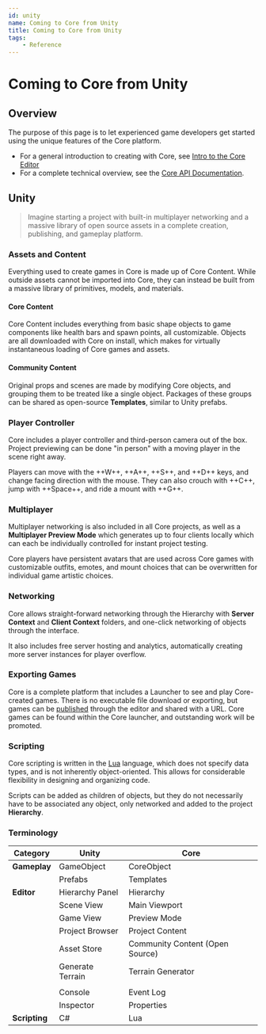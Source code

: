 ```yaml
---
id: unity
name: Coming to Core from Unity
title: Coming to Core from Unity
tags:
    - Reference
---
```


# Coming to Core from Unity

## Overview

The purpose of this page is to let experienced game developers get started using the unique features of the Core platform.

- For a general introduction to creating with Core, see [Intro to the Core Editor](editor_intro.md)
- For a complete technical overview, see the [Core API Documentation](../api/index.md).

## Unity

> Imagine starting a project with built-in multiplayer networking and a massive library of open source assets in a complete creation, publishing, and gameplay platform.

### Assets and Content

Everything used to create games in Core is made up of Core Content. While outside assets cannot be imported into Core, they can instead be built from a massive library of primitives, models, and materials.

#### Core Content

Core Content includes everything from basic shape objects to game components like health bars and spawn points, all customizable. Objects are all downloaded with Core on install, which makes for virtually instantaneous loading of Core games and assets.

#### Community Content

Original props and scenes are made by modifying Core objects, and grouping them to be treated like a single object. Packages of these groups can be shared as open-source **Templates**, similar to Unity prefabs.

### Player Controller

Core includes a player controller and third-person camera out of the box. Project previewing can be done "in person" with a moving player in the scene right away.

Players can move with the ++W++, ++A++, ++S++, and ++D++ keys, and change facing direction with the mouse. They can also crouch with ++C++, jump with ++Space++, and ride a mount with ++G++.

### Multiplayer

Multiplayer networking is also included in all Core projects, as well as a **Multiplayer Preview Mode** which generates up to four clients locally which can each be individually controlled for instant project testing.

Core players have persistent avatars that are used across Core games with customizable outfits, emotes, and mount choices that can be overwritten for individual game artistic choices.

### Networking

Core allows straight-forward networking through the Hierarchy with **Server Context** and **Client Context** folders, and one-click networking of objects through the interface.

It also includes free server hosting and analytics, automatically creating more server instances for player overflow.

### Exporting Games

Core is a complete platform that includes a Launcher to see and play Core-created games. There is no executable file download or exporting, but games can be [published](publishing.md) through the editor and shared with a URL. Core games can be found within the Core launcher, and outstanding work will be promoted.

### Scripting

Core scripting is written in the [Lua](lua_reference.md) language, which does not specify data types, and is not inherently object-oriented. This allows for considerable flexibility in designing and organizing code.

Scripts can be added as children of objects, but they do not necessarily have to be associated any object, only networked and added to the project **Hierarchy**.

### Terminology

| **Category**  | **Unity**       | **Core**           |
| ------------- | --------------- | ------------------ |
| **Gameplay**  | GameObject      | CoreObject         |
|               | Prefabs         | Templates          |
| **Editor**    | Hierarchy Panel | Hierarchy          |
|               | Scene View      | Main Viewport      |
|               | Game View       | Preview Mode       |
|               | Project Browser | Project Content    |
|               | Asset Store     | Community Content (Open Source)|
|               | Generate Terrain| Terrain  Generator |
|               |                 |                    |
|               | Console         | Event Log          |
|               | Inspector       | Properties         |
| **Scripting** | C#              | Lua                |
